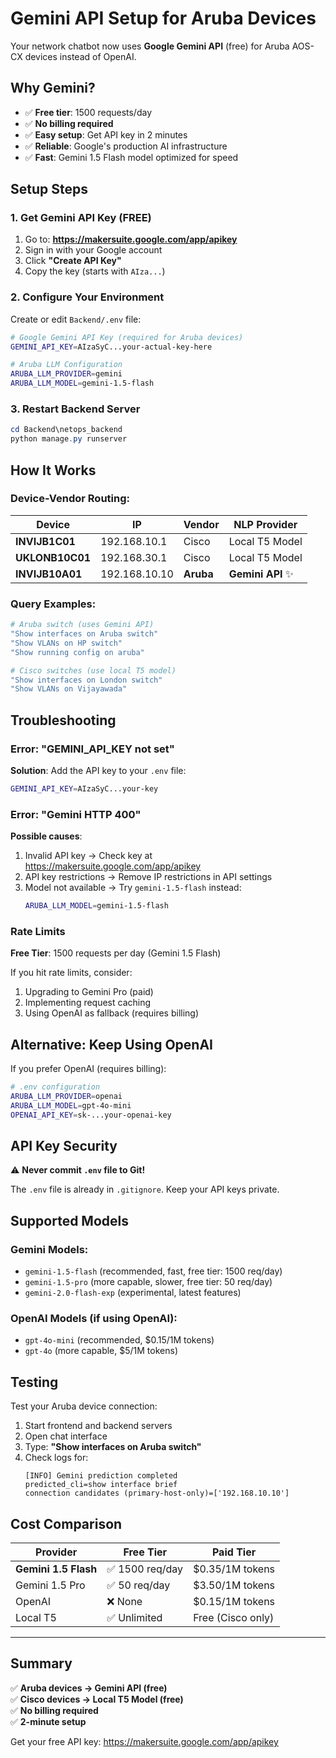 # Gemini API Setup for Aruba Devices

Your network chatbot now uses **Google Gemini API** (free) for Aruba AOS-CX devices instead of OpenAI.

## Why Gemini?

- ✅ **Free tier**: 1500 requests/day
- ✅ **No billing required**
- ✅ **Easy setup**: Get API key in 2 minutes
- ✅ **Reliable**: Google's production AI infrastructure
- ✅ **Fast**: Gemini 1.5 Flash model optimized for speed

## Setup Steps

### 1. Get Gemini API Key (FREE)

1. Go to: **https://makersuite.google.com/app/apikey**
2. Sign in with your Google account
3. Click **"Create API Key"**
4. Copy the key (starts with `AIza...`)

### 2. Configure Your Environment

Create or edit `Backend/.env` file:

```bash
# Google Gemini API Key (required for Aruba devices)
GEMINI_API_KEY=AIzaSyC...your-actual-key-here

# Aruba LLM Configuration
ARUBA_LLM_PROVIDER=gemini
ARUBA_LLM_MODEL=gemini-1.5-flash
```

### 3. Restart Backend Server

```powershell
cd Backend\netops_backend
python manage.py runserver
```

## How It Works

### Device-Vendor Routing:

| Device | IP | Vendor | NLP Provider |
|--------|------|--------|--------------|
| **INVIJB1C01** | 192.168.10.1 | Cisco | Local T5 Model |
| **UKLONB10C01** | 192.168.30.1 | Cisco | Local T5 Model |
| **INVIJB10A01** | 192.168.10.10 | **Aruba** | **Gemini API** ✨ |

### Query Examples:

```bash
# Aruba switch (uses Gemini API)
"Show interfaces on Aruba switch"
"Show VLANs on HP switch"
"Show running config on aruba"

# Cisco switches (use local T5 model)
"Show interfaces on London switch"
"Show VLANs on Vijayawada"
```

## Troubleshooting

### Error: "GEMINI_API_KEY not set"

**Solution**: Add the API key to your `.env` file:
```bash
GEMINI_API_KEY=AIzaSyC...your-key
```

### Error: "Gemini HTTP 400"

**Possible causes**:
1. Invalid API key → Check key at https://makersuite.google.com/app/apikey
2. API key restrictions → Remove IP restrictions in API settings
3. Model not available → Try `gemini-1.5-flash` instead:
   ```bash
   ARUBA_LLM_MODEL=gemini-1.5-flash
   ```

### Rate Limits

**Free Tier**: 1500 requests per day (Gemini 1.5 Flash)

If you hit rate limits, consider:
1. Upgrading to Gemini Pro (paid)
2. Implementing request caching
3. Using OpenAI as fallback (requires billing)

## Alternative: Keep Using OpenAI

If you prefer OpenAI (requires billing):

```bash
# .env configuration
ARUBA_LLM_PROVIDER=openai
ARUBA_LLM_MODEL=gpt-4o-mini
OPENAI_API_KEY=sk-...your-openai-key
```

## API Key Security

⚠️ **Never commit `.env` file to Git!**

The `.env` file is already in `.gitignore`. Keep your API keys private.

## Supported Models

### Gemini Models:
- `gemini-1.5-flash` (recommended, fast, free tier: 1500 req/day)
- `gemini-1.5-pro` (more capable, slower, free tier: 50 req/day)
- `gemini-2.0-flash-exp` (experimental, latest features)

### OpenAI Models (if using OpenAI):
- `gpt-4o-mini` (recommended, $0.15/1M tokens)
- `gpt-4o` (more capable, $5/1M tokens)

## Testing

Test your Aruba device connection:

1. Start frontend and backend servers
2. Open chat interface
3. Type: **"Show interfaces on Aruba switch"**
4. Check logs for:
   ```
   [INFO] Gemini prediction completed
   predicted_cli=show interface brief
   connection candidates (primary-host-only)=['192.168.10.10']
   ```

## Cost Comparison

| Provider | Free Tier | Paid Tier |
|----------|-----------|-----------|
| **Gemini 1.5 Flash** | ✅ 1500 req/day | $0.35/1M tokens |
| Gemini 1.5 Pro | ✅ 50 req/day | $3.50/1M tokens |
| OpenAI | ❌ None | $0.15/1M tokens |
| Local T5 | ✅ Unlimited | Free (Cisco only) |

---

## Summary

✅ **Aruba devices → Gemini API (free)**  
✅ **Cisco devices → Local T5 Model (free)**  
✅ **No billing required**  
✅ **2-minute setup**

Get your free API key: https://makersuite.google.com/app/apikey
